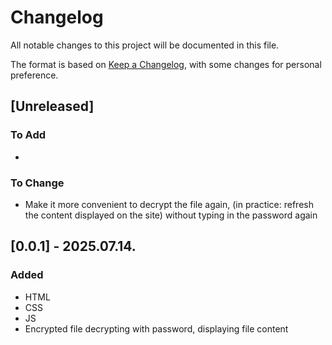 # Changelog

All notable changes to this project will be documented in this file.

The format is based on [Keep a Changelog](https://keepachangelog.com/en/1.1.0/), with some changes for personal preference.

## [Unreleased]

### To Add
- 

### To Change
- Make it more convenient to decrypt the file again, (in practice: refresh the content displayed on the site) without typing in the password again

## [0.0.1] - 2025.07.14.

### Added
- HTML
- CSS
- JS
- Encrypted file decrypting with password, displaying file content
